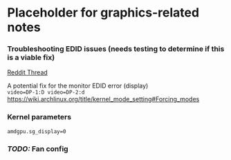 # Placeholder for graphics-related notes
### Troubleshooting EDID issues (needs testing to determine if this is a viable fix) 
[Reddit Thread](https://www.reddit.com/r/archlinux/comments/oujnxs/new_amdgpu_unable_to_set_edid_on_one_monitor/)  

A potential fix for the monitor EDID error (display)  
`video=DP-1:D video=DP-2:d`  
https://wiki.archlinux.org/title/kernel_mode_setting#Forcing_modes  

### Kernel parameters
`amdgpu.sg_display=0`

### _**TODO:**_ Fan config